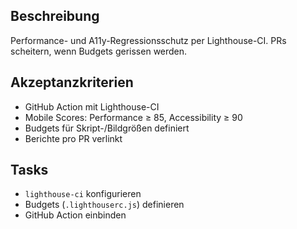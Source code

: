 ## Beschreibung

Performance- und A11y-Regressionsschutz per Lighthouse-CI. PRs scheitern, wenn Budgets gerissen werden.

## Akzeptanzkriterien

- GitHub Action mit Lighthouse-CI
- Mobile Scores: Performance ≥ 85, Accessibility ≥ 90
- Budgets für Skript-/Bildgrößen definiert
- Berichte pro PR verlinkt

## Tasks

- `lighthouse-ci` konfigurieren
- Budgets (`.lighthouserc.js`) definieren
- GitHub Action einbinden
